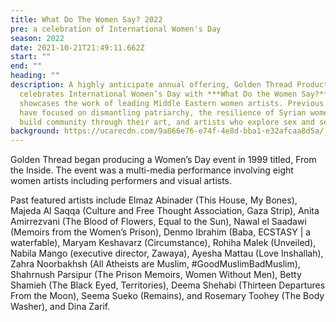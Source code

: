 ```yaml
---
title: What Do The Women Say? 2022
pre: a celebration of International Women's Day
season: 2022
date: 2021-10-21T21:49:11.662Z
start: ""
end: ""
heading: ""
description: A highly anticipate annual offering, Golden Thread Productions
  celebrates International Women’s Day with ***What Do the Women Say?***, which
  showcases the work of leading Middle Eastern women artists. Previous programs
  have focused on dismantling patriarchy, the resilience of Syrian women who
  build community through their art, and artists who explore sex and sexuality.
background: https://ucarecdn.com/9a866e76-e74f-4e8d-bba1-e32afcaa8d5a/
---
```

Golden Thread began producing a Women’s Day event in 1999 titled, From the Inside. The event was a multi-media performance involving eight women artists including performers and visual artists.

Past featured artists include Elmaz Abinader (This House, My Bones), Majeda Al Saqqa (Culture and Free Thought Association, Gaza Strip), Anita Amirrezvani (The Blood of Flowers, Equal to the Sun), Nawal el Saadawi (Memoirs from the Women’s Prison), Denmo Ibrahim (Baba, ECSTASY | a waterfable), Maryam Keshavarz (Circumstance), Rohiha Malek (Unveiled), Nabila Mango (executive director, Zawaya), Ayesha Mattau (Love Inshallah), Zahra Noorbakhsh (All Atheists are Muslim, #GoodMuslimBadMuslim), Shahrnush Parsipur (The Prison Memoirs, Women Without Men), Betty Shamieh (The Black Eyed, Territories), Deema Shehabi (Thirteen Departures From the Moon), Seema Sueko (Remains), and Rosemary Toohey (The Body Washer), and Dina Zarif.